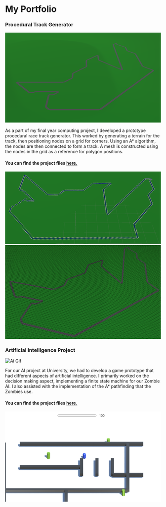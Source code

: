 # My Portfolio

### Procedural Track Generator

![track image](/Images/Track/Track_screenshot.png)

As a part of my final year computing project, I developed a prototype procedural race track generator. This worked by generating a terrain for the track, then positioning nodes on a grid for corners. Using an A* algorithm, the nodes are then connected to form a track. A mesh is constructed using the nodes in the grid as a reference for polygon positions.

#### You can find the project files [here.](https://github.com/DralligStudent/ProceduralTrack)

![track nodes](/Images/Track/Track_nodes.png)
![track wireframe](/Images/Track/Track_wireframe.png)



### Artificial Intelligence Project

![Ai Gif](/Images/AI/AI_Gif.gif)

For our AI project at University, we had to develop a game prototype that had different aspects of artificial intelligence. I primarily worked on the decision making aspect, implementing a finite state machine for our Zombie AI. I also assisted with the implementation of the A* pathfinding that the Zombies use.

#### You can find the project files [here.](https://github.com/DralligStudent/Zombie-Survival)

![Ai picture](/Images/AI/AI_Pic_1.png)



